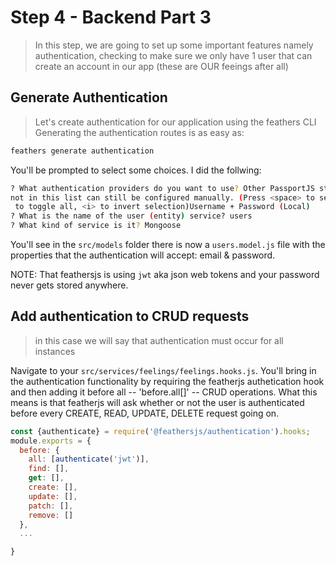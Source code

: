 # Step 4 - Backend Part 3
> In this step, we are going to set up some important features namely authentication, checking to make sure we only have 1 user that can create an account in our app (these are OUR feeings after all)

## Generate Authentication
> Let's create authentication for our application using the feathers CLI 
Generating the authentication routes is as easy as:

```sh
feathers generate authentication
```

You'll be prompted to select some choices. I did the follwing:
```sh
? What authentication providers do you want to use? Other PassportJS strategies
not in this list can still be configured manually. (Press <space> to select, <a>
 to toggle all, <i> to invert selection)Username + Password (Local)
? What is the name of the user (entity) service? users
? What kind of service is it? Mongoose
```

You'll see in the `src/models` folder there is now a `users.model.js` file with the properties that the authentication will accept: email & password.

NOTE: That feathersjs is using `jwt` aka json web tokens and your password never gets stored anywhere.

## Add authentication to CRUD requests
> in this case we will say that authentication must occur for all instances

Navigate to your `src/services/feelings/feelings.hooks.js`. You'll bring in the authentication functionality by requiring the featherjs authetication hook and then adding it before all -- 'before.all[]' -- CRUD operations. What this means is that featherjs will ask whether or not the user is authenticated before every CREATE, READ, UPDATE, DELETE request going on. 

```js
const {authenticate} = require('@feathersjs/authentication').hooks;
module.exports = {
  before: {
    all: [authenticate('jwt')],
    find: [],
    get: [],
    create: [],
    update: [],
    patch: [],
    remove: []
  },
  ...

}
```